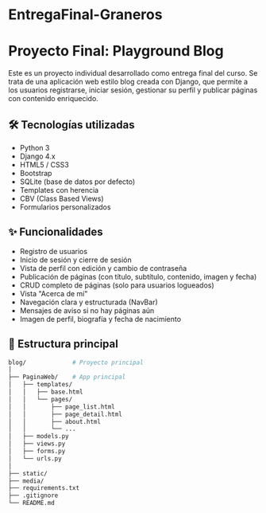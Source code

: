# EntregaFinal-Graneros


# Proyecto Final: Playground Blog

Este es un proyecto individual desarrollado como entrega final del curso. Se trata de una aplicación web estilo blog creada con Django, que permite a los usuarios registrarse, iniciar sesión, gestionar su perfil y publicar páginas con contenido enriquecido.

## 🛠 Tecnologías utilizadas

- Python 3
- Django 4.x
- HTML5 / CSS3
- Bootstrap
- SQLite (base de datos por defecto)
- Templates con herencia
- CBV (Class Based Views)
- Formularios personalizados

## ✨ Funcionalidades

- Registro de usuarios
- Inicio de sesión y cierre de sesión
- Vista de perfil con edición y cambio de contraseña
- Publicación de páginas (con título, subtítulo, contenido, imagen y fecha)
- CRUD completo de páginas (solo para usuarios logueados)
- Vista "Acerca de mí"
- Navegación clara y estructurada (NavBar)
- Mensajes de aviso si no hay páginas aún
- Imagen de perfil, biografía y fecha de nacimiento

## 📂 Estructura principal

```bash
blog/             # Proyecto principal
│
├── PaginaWeb/    # App principal
│   ├── templates/
│   │   ├── base.html
│   │   └── pages/
│   │       ├── page_list.html
│   │       ├── page_detail.html
│   │       ├── about.html
│   │       └── ...
│   ├── models.py
│   ├── views.py
│   ├── forms.py
│   └── urls.py
│
├── static/
├── media/
├── requirements.txt
├── .gitignore
└── README.md
